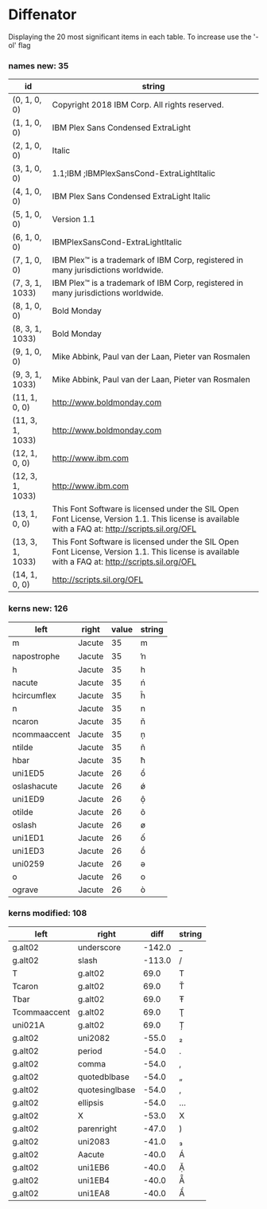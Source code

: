 # Diffenator

Displaying the 20 most significant items in each table. To increase use the '-ol' flag


### names new: 35

id | string
--- | --- | 
(0, 1, 0, 0) | Copyright 2018 IBM Corp. All rights reserved.
(1, 1, 0, 0) | IBM Plex Sans Condensed ExtraLight
(2, 1, 0, 0) | Italic
(3, 1, 0, 0) | 1.1;IBM ;IBMPlexSansCond-ExtraLightItalic
(4, 1, 0, 0) | IBM Plex Sans Condensed ExtraLight Italic
(5, 1, 0, 0) | Version 1.1
(6, 1, 0, 0) | IBMPlexSansCond-ExtraLightItalic
(7, 1, 0, 0) | IBM Plex™ is a trademark of IBM Corp, registered in many jurisdictions worldwide.
(7, 3, 1, 1033) | IBM Plex™ is a trademark of IBM Corp, registered in many jurisdictions worldwide.
(8, 1, 0, 0) | Bold Monday
(8, 3, 1, 1033) | Bold Monday
(9, 1, 0, 0) | Mike Abbink, Paul van der Laan, Pieter van Rosmalen
(9, 3, 1, 1033) | Mike Abbink, Paul van der Laan, Pieter van Rosmalen
(11, 1, 0, 0) | http://www.boldmonday.com
(11, 3, 1, 1033) | http://www.boldmonday.com
(12, 1, 0, 0) | http://www.ibm.com
(12, 3, 1, 1033) | http://www.ibm.com
(13, 1, 0, 0) | This Font Software is licensed under the SIL Open Font License, Version 1.1. This license is available with a FAQ at: http://scripts.sil.org/OFL
(13, 3, 1, 1033) | This Font Software is licensed under the SIL Open Font License, Version 1.1. This license is available with a FAQ at: http://scripts.sil.org/OFL
(14, 1, 0, 0) | http://scripts.sil.org/OFL

### kerns new: 126

left | right | value | string
--- | --- | --- | --- | 
m | Jacute | 35 | m
napostrophe | Jacute | 35 | ŉ
h | Jacute | 35 | h
nacute | Jacute | 35 | ń
hcircumflex | Jacute | 35 | ĥ
n | Jacute | 35 | n
ncaron | Jacute | 35 | ň
ncommaaccent | Jacute | 35 | ņ
ntilde | Jacute | 35 | ñ
hbar | Jacute | 35 | ħ
uni1ED5 | Jacute | 26 | ổ
oslashacute | Jacute | 26 | ǿ
uni1ED9 | Jacute | 26 | ộ
otilde | Jacute | 26 | õ
oslash | Jacute | 26 | ø
uni1ED1 | Jacute | 26 | ố
uni1ED3 | Jacute | 26 | ồ
uni0259 | Jacute | 26 | ə
o | Jacute | 26 | o
ograve | Jacute | 26 | ò

### kerns modified: 108

left | right | diff | string
--- | --- | --- | --- | 
g.alt02 | underscore | -142.0 | _
g.alt02 | slash | -113.0 | /
T | g.alt02 | 69.0 | T
Tcaron | g.alt02 | 69.0 | Ť
Tbar | g.alt02 | 69.0 | Ŧ
Tcommaaccent | g.alt02 | 69.0 | Ţ
uni021A | g.alt02 | 69.0 | Ț
g.alt02 | uni2082 | -55.0 | ₂
g.alt02 | period | -54.0 | .
g.alt02 | comma | -54.0 | ,
g.alt02 | quotedblbase | -54.0 | „
g.alt02 | quotesinglbase | -54.0 | ‚
g.alt02 | ellipsis | -54.0 | …
g.alt02 | X | -53.0 | X
g.alt02 | parenright | -47.0 | )
g.alt02 | uni2083 | -41.0 | ₃
g.alt02 | Aacute | -40.0 | Á
g.alt02 | uni1EB6 | -40.0 | Ặ
g.alt02 | uni1EB4 | -40.0 | Ẵ
g.alt02 | uni1EA8 | -40.0 | Ẩ